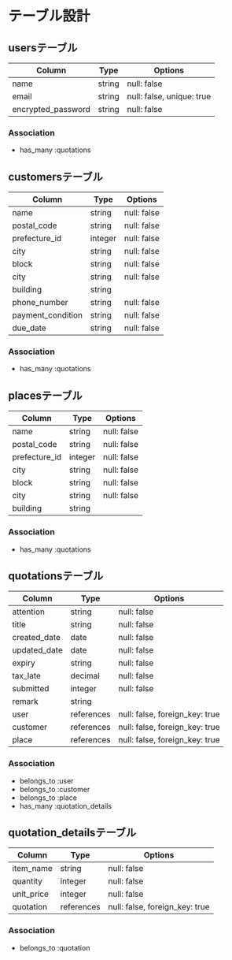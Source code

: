 # テーブル設計

## usersテーブル

| Column                | Type      | Options                        |
| --------------------- | --------- | ------------------------------ |
| name                  | string    | null: false                    |
| email                 | string    | null: false, unique: true      |
| encrypted_password    | string    | null: false                    |

### Association
- has_many :quotations

## customersテーブル
| Column                | Type      | Options                        |
| --------------------- | --------- | ------------------------------ |
| name                  | string    | null: false                    |
| postal_code           | string    | null: false                    |
| prefecture_id         | integer   | null: false                    |
| city                  | string    | null: false                    |
| block                 | string    | null: false                    |
| city                  | string    | null: false                    |
| building              | string    |                                |
| phone_number          | string    | null: false                    |
| payment_condition     | string    | null: false                    |
| due_date              | string    | null: false                    |

### Association
- has_many :quotations


## placesテーブル
| Column                | Type       | Options                        | 
| --------------------- | ---------- | ------------------------------ | 
| name                  | string     | null: false                    | 
| postal_code           | string     | null: false                    |
| prefecture_id         | integer    | null: false                    |
| city                  | string     | null: false                    |
| block                 | string     | null: false                    |
| city                  | string     | null: false                    |
| building              | string     |                                |

### Association
- has_many :quotations


## quotationsテーブル
| Column                | Type       | Options                        |
| --------------------- | ---------- | ------------------------------ |
| attention             | string     | null: false                    |
| title                 | string     | null: false                    |
| created_date          | date       | null: false                    |
| updated_date          | date       | null: false                    |
| expiry                | string     | null: false                    |
| tax_late              | decimal    | null: false                    |
| submitted             | integer    | null: false                    |
| remark                | string     |                                |
| user                  | references | null: false, foreign_key: true |
| customer              | references | null: false, foreign_key: true |
| place                 | references | null: false, foreign_key: true |

### Association
- belongs_to :user
- belongs_to :customer
- belongs_to :place
- has_many :quotation_details


## quotation_detailsテーブル
| Column                | Type       | Options                        |
| --------------------- | ---------- | ------------------------------ |
| item_name             | string     | null: false                    |
| quantity              | integer    | null: false                    |
| unit_price            | integer    | null: false                    |
| quotation             | references | null: false, foreign_key: true |

### Association
- belongs_to :quotation
